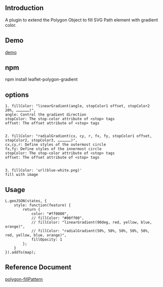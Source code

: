 ## Introduction

A plugin to extend the Polygon Object to fill SVG Path element with gradient color.

## Demo

[demo](https://web.archive.org/web/20210124230634/https://hugemountain.github.io/leaflet-polygon-gradient/example/index.html)

## npm

npm install leaflet-polygon-gradient


## options

```
1. fillColor: "linearGradient(angle, stopColor1 offset, stopColor2 20%, ………………)",
angle: Control the gradient direction
stopColor: The stop-color attribute of <stop> tags
offset: The offset attribute of <stop> tags


2. fillColor: "radialGradient(cx, cy, r, fx, fy, stopColor1 offset, stopColor2, stopColor3, ………………)",
cx,cy,r: Define styles of the outermost circle 
fx,fy: Define styles of the innermost circle 
stopColor: The stop-color attribute of <stop> tags
offset: The offset attribute of <stop> tags


3. fillColor: 'url(blue-white.png)'
fill with image

```


## Usage

```
L.geoJSON(states, {
    style: function(feature) {
        return {
            color: "#ff0000",
            // fillColor: "#00ff00",
            // fillColor: "linearGradient(90deg, red, yellow, blue, orange)",
            // fillColor: "radialGradient(50%, 50%, 50%, 50%, 50%, red, yellow, blue, orange)",
            fillOpacity: 1
        };
    }
}).addTo(map);

```

## Reference Document

[polygon-fillPattern](https://github.com/cloudybay/leaflet-polygon-fillPattern)



